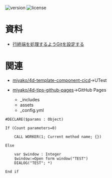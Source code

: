 [version-url]: https://img.shields.io/badge/version-20%2B-E23089
[license-url]: https://img.shields.io/github/license/miyako/4d-a-simple-project

![version][version-url]
![license][license-url]

# 資料

* [行終端を処理するようGitを設定する](https://docs.github.com/ja/get-started/getting-started-with-git/configuring-git-to-handle-line-endings)

# 関連

* [miyako/4d-template-component-cicd](https://github.com/miyako/4d-template-component-cicd)→UTest

* [miyako/4d-tips-github-pages](https://github.com/miyako/4d-tips-github-pages)→GitHub Pages
  * _includes
  * assets
  * _config.yml

```4d
#DECLARE($params : Object)

If (Count parameters=0)
	
	CALL WORKER(1; Current method name; {})
	
Else 
	
	var $window : Integer
	$window:=Open form window("TEST")
	DIALOG("TEST"; *)
	
End if 
```
